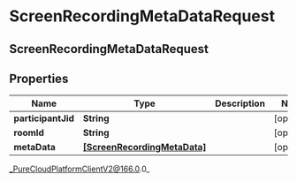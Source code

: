 # ScreenRecordingMetaDataRequest

## ScreenRecordingMetaDataRequest

## Properties

|Name | Type | Description | Notes|
|------------ | ------------- | ------------- | -------------|
| **participantJid** | **String** |  | [optional] |
| **roomId** | **String** |  | [optional] |
| **metaData** | [**[ScreenRecordingMetaData]**]([ScreenRecordingMetaData]) |  | [optional] |



_PureCloudPlatformClientV2@166.0.0_
